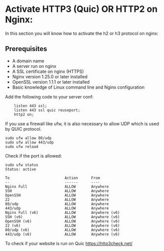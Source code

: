 # Activate HTTP3 (Quic) OR HTTP2 on Nginx:

In this section you will know how to activate the h2 or h3 protocol on nginx:

## Prerequisites
 - A domain name
 - A server run on nginx
 - A SSL certificate on nginx (HTTPS)
 - Nginx version 1.25.0 or later installed
 - OpenSSL version 1.1.1 or later installed
 - Basic knowledge of Linux command line and Nginx configuration

Add the following code to your server conf:
```apacheconf
    listen 443 ssl;
    listen 443 ssl quic reuseport;
    http2 on;
```

If you use a firewall like ufw, it is also necessary to allow UDP which is used by QUIC protocol.
```
sudo ufw allow 80/udp
sudo ufw allow 443/udp
sudo ufw reload
```

Check if the port is allowed:
```
sudo ufw status
Status: active

To                         Action      From
--                         ------      ----
Nginx Full                 ALLOW       Anywhere
SSH                        ALLOW       Anywhere
OpenSSH                    ALLOW       Anywhere
22                         ALLOW       Anywhere
80/udp                     ALLOW       Anywhere
443/udp                    ALLOW       Anywhere
Nginx Full (v6)            ALLOW       Anywhere (v6)
SSH (v6)                   ALLOW       Anywhere (v6)
OpenSSH (v6)               ALLOW       Anywhere (v6)
22 (v6)                    ALLOW       Anywhere (v6)
80/udp (v6)                ALLOW       Anywhere (v6)
443/udp (v6)               ALLOW       Anywhere (v6)
```

To check if your website is run on Quic
https://http3check.net/
